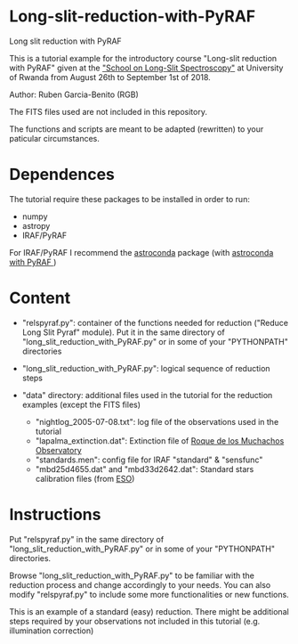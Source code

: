 # Long-slit-reduction-with-PyRAF
Long slit reduction with PyRAF

This is a tutorial example for the introductory course "Long-slit reduction with PyRAF" given at the ["School on Long-Slit Spectroscopy"](https://sites.google.com/site/schoolonspectroscopy/home) at University of Rwanda from August 26th to September 1st of 2018.

Author: Ruben Garcia-Benito (RGB)

The FITS files used are not included in this repository. 

The functions and scripts are meant to be adapted (rewritten) to your paticular circumstances.

# Dependences

The tutorial require these packages to be installed in order to run:

+ numpy
+ astropy
+ IRAF/PyRAF

For IRAF/PyRAF I recommend the [astroconda](https://astroconda.readthedocs.io/en/latest/) package (with [astroconda with PyRAF
](https://astroconda.readthedocs.io/en/latest/installation.html#legacy-software-stack-with-iraf))

# Content

* "relspyraf.py": container of the functions needed for reduction ("Reduce Long Slit Pyraf" module). Put it in the same directory of "long_slit_reduction_with_PyRAF.py" or in some of your "PYTHONPATH" directories

* "long_slit_reduction_with_PyRAF.py": logical sequence of reduction steps 

* "data" directory: additional files used in the tutorial for the reduction examples (except the FITS files)
   * "nightlog_2005-07-08.txt": log file of the observations used in the tutorial
   * "lapalma_extinction.dat": Extinction file of [Roque de los Muchachos Observatory](http://www.ing.iac.es/Astronomy/observing/conditions/wlext.html)
   * "standards.men": config file for IRAF "standard" & "sensfunc"
   * "mbd25d4655.dat" and "mbd33d2642.dat": Standard stars calibration files (from [ESO](ftp://ftp.eso.org/pub/stecf/standards/okestan/))


# Instructions

Put "relspyraf.py" in the same directory of "long_slit_reduction_with_PyRAF.py" or in some of your "PYTHONPATH" directories.

Browse "long_slit_reduction_with_PyRAF.py" to be familiar with the reduction process and change accordingly to your needs. You can also modify "relspyraf.py" to include some more functionalities or new functions. 

This is an example of a standard (easy) reduction. There might be additional steps required by your observations not included in this tutorial (e.g. illumination correction)
